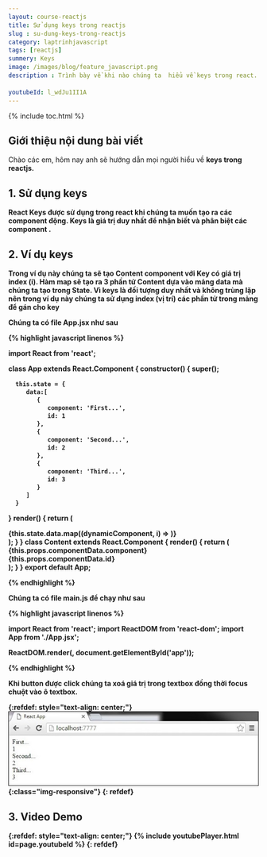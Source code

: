 ```yaml
---
layout: course-reactjs
title: Sử dụng keys trong reactjs 
slug : su-dung-keys-trong-reactjs
category: laptrinhjavascript
tags: [reactjs]
summery: Keys
image: /images/blog/feature_javascript.png
description : Trình bày về khi nào chúng ta  hiểu về keys trong react. Lần lượt giới thiệu và và đi qua các ví dụ về keys được sử dụng trong reactjs.

youtubeId: l_wdJu1II1A
---
```


{% include toc.html %}

## **Giới thiệu nội dung bài viết**

Chào các em, hôm nay anh sẽ hướng dẫn mọi người hiểu về <b> keys <b> trong reactjs. 



## **1. Sử dụng keys**

React Keys được sử dụng trong react khi chúng ta muốn tạo ra các component động. Keys là giá trị duy nhất để nhận biết và phân biệt các component .

## **2. Ví dụ keys**

Trong ví dụ này chúng ta sẽ tạo Content component với Key có giá trị index (i). Hàm map sẽ tạo ra 3 phần tử Content dựa vào mảng data mà chúng ta tạo trong State. Vì keys là đối tượng duy nhất và không trùng lặp nên trong ví dụ này chúng ta sử dụng index (vị trí) các phần tử trong mảng để gán cho key


Chúng ta có file App.jsx như sau

{% highlight javascript  linenos %}

import React from 'react';

class App extends React.Component {
   constructor() {
      super();
      
      this.state = {
         data:[
            {
               component: 'First...',
               id: 1
            },
            {
               component: 'Second...',
               id: 2
            },
            {
               component: 'Third...',
               id: 3
            }
         ]
      }
   }
   render() {
      return (
         <div>
            <div>
               {this.state.data.map((dynamicComponent, i) => <Content 
                  key = {i} componentData = {dynamicComponent}/>)}
            </div>
         </div>
      );
   }
}
class Content extends React.Component {
   render() {
      return (
         <div>
            <div>{this.props.componentData.component}</div>
            <div>{this.props.componentData.id}</div>
         </div>
      );
   }
}
export default App;

{% endhighlight %}

Chúng ta có file main.js để chạy như sau

{% highlight javascript  linenos %}

import React from 'react';
import ReactDOM from 'react-dom';
import App from './App.jsx';

ReactDOM.render(<App/>, document.getElementById('app'));

{% endhighlight %}

Khi button được click chúng ta xoá giá trị trong textbox đồng thời focus chuột vào ô textbox.

{:refdef: style="text-align: center;"}
![reactjs ](/images/post/reactjs/react-keys-example.jpeg){:class="img-responsive"}
{: refdef}

## **3. Video Demo**


{:refdef: style="text-align: center;"}
{% include youtubePlayer.html id=page.youtubeId %}
{: refdef}




